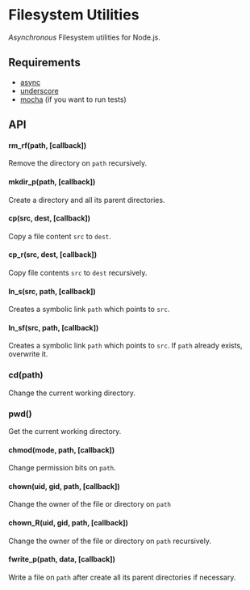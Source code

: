 Filesystem Utilities
====================

*Asynchronous* Filesystem utilities for Node.js.

Requirements
------------

* [async](https://github.com/caolan/async)
* [underscore](http://underscorejs.org/)
* [mocha](http://visionmedia.github.com/mocha/) (if you want to run tests)

API
---

#### rm_rf(path, [callback])

Remove the directory on `path` recursively.

#### mkdir_p(path, [callback])

Create a directory and all its parent directories.

#### cp(src, dest, [callback])

Copy a file content `src` to `dest`.

#### cp_r(src, dest, [callback])

Copy file contents `src` to `dest` recursively.

#### ln_s(src, path, [callback])

Creates a symbolic link `path` which points to `src`.

#### ln_sf(src, path, [callback])

Creates a symbolic link `path` which points to `src`. If `path` already exists, overwrite it.

### cd(path)

Change the current working directory.

### pwd()

Get the current working directory.

#### chmod(mode, path, [callback])

Change permission bits on `path`.

#### chown(uid, gid, path, [callback])

Change the owner of the file or directory on `path`

#### chown_R(uid, gid, path, [callback])

Change the owner of the file or directory on `path` recursively.

#### fwrite_p(path, data, [callback])

Write a file on `path` after create all its parent directories if necessary.
